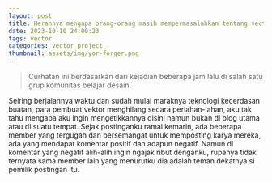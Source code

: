 ```yaml
---
layout: post
title: Herannya mengapa orang-orang masih mempermasalahkan tentang vector art
date: 2023-10-10 24:00:23
tags: vector
categories: vector project
thumbnail: assets/img/yor-forger.png
---
```


> Curhatan ini berdasarkan dari kejadian beberapa jam lalu di salah satu grup komunitas belajar desain.

Seiring berjalannya waktu dan sudah mulai maraknya teknologi kecerdasan buatan, para pembuat vektor menghilang secara perlahan-lahan, aku tak tahu mengapa aku ingin mengetikkannya disini namun bukan di blog utama atau di suatu tempat. Sejak postinganku ramai kemarin, ada beberapa member yang tergugah dan bersemangat untuk memposting karya mereka, ada yang mendapat komentar positif dan adapun negatif. Namun di komentar yang negatif alih-alih ingin ngajak ribut denganku, rupanya tidak ternyata sama member lain yang menurutku dia adalah teman dekatnya si pemilik postingan itu.
